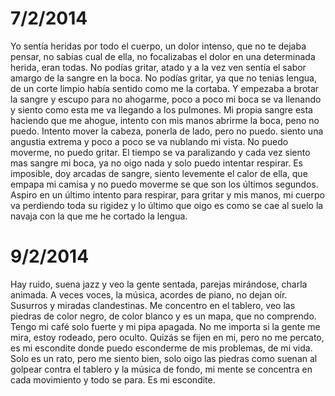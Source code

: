 7/2/2014
=========
Yo sentía heridas por todo el cuerpo, un dolor intenso, que no te dejaba pensar, no sabías cual de ella, no focalizabas el dolor en una determinada herida, eran todas. No podías gritar, atado y a la vez ven sentía el sabor amargo de la sangre en la boca. No podías gritar, ya que no tenias lengua, de un corte limpio había sentido como me la cortaba.
Y empezaba a brotar la sangre y escupo para no ahogarme, poco a poco mi boca se va llenando y siento como esta me va llegando a los pulmones. Mi propia sangre esta haciendo que me ahogue, intento con mis manos abrirme la boca, peno no puedo. Intento mover la cabeza, ponerla de lado, pero no puedo. siento una angustia extrema y poco a poco se va nublando mi vista. No puedo moverme, no puedo gritar. El tiempo se va paralizando y cada vez siento mas sangre mi boca, ya no oigo nada y solo puedo intentar respirar.
Es imposible, doy arcadas de sangre, siento levemente el calor de ella, que empapa mi camisa y no puedo moverme se que son los últimos segundos.
Aspiro en un último intento para respirar, para gritar y mis manos, mi cuerpo va perdiendo toda su rigidez y lo último que oigo es como se cae al suelo la navaja con la que me he cortado la lengua.

9/2/2014
=========
Hay ruido, suena jazz y veo la gente sentada, parejas mirándose, charla animada. A veces voces, la música, acordes de piano, no dejan oír. Susurros y miradas clandestinas. Me concentro en el tablero, veo las piedras de color negro, de color blanco y es un mapa, que no comprendo. Tengo mi café solo fuerte y mi pipa apagada. No me importa si la gente me mira, estoy rodeado, pero oculto. Quizás se fijen en mi, pero no me percato, es mi escondite donde puedo esconderme de mis problemas, de mi vida. Solo es un rato, pero me siento bien, solo oigo las piedras como suenan al golpear contra el tablero y la música de fondo, mi mente se concentra en cada movimiento y todo se para. Es mi escondite.




